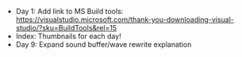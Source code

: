* Day 1: Add link to MS Build tools: https://visualstudio.microsoft.com/thank-you-downloading-visual-studio/?sku=BuildTools&rel=15
* Index: Thumbnails for each day!
* Day 9: Expand sound buffer/wave rewrite explanation